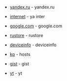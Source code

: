 - [yandex.ru](https://yandex.ru) - yandex.ru
- [internet](https://ya.ru/internet) - ya inter

- [google.com](https://google.com) - google.com

- [rustore](https://apps.rustore.ru/) - rustore

- [deviceinfo](https://www.deviceinfo.me/) - deviceinfo

- [kp](file:///etc/hosts) - hosts

- [gist](https://gist.github.com) - gist

- [yt](https://youtube.com/) - yt
